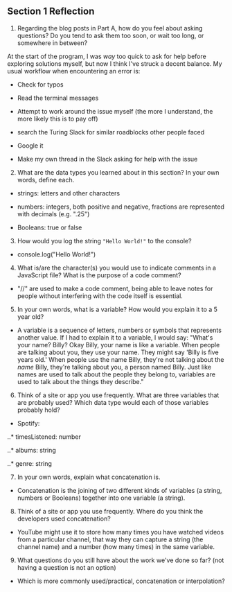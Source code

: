 ## Section 1 Reflection

1. Regarding the blog posts in Part A, how do you feel about asking questions? Do you tend to ask them too soon, or wait too long, or somewhere in between?

At the start of the program, I was *way* too quick to ask for help before exploring solutions myself, but now I think I've struck a decent balance. My usual workflow when encountering an error is:

- Check for typos

- Read the terminal messages

- Attempt to work around the issue myself (the more I understand, the more likely this is to pay off)

- search the Turing Slack for similar roadblocks other people faced

- Google it

- Make my own thread in the Slack asking for help with the issue


2. What are the data types you learned about in this section? In your own words, define each.

- strings: letters and other characters

- numbers: integers, both positive and negative, fractions are represented with decimals (e.g. ".25")

- Booleans: true or false


3. How would you log the string `"Hello World!"` to the console?

- console.log("Hello World!")

4. What is/are the character(s) you would use to indicate comments in a JavaScript file? What is the purpose of a code comment?

- "//" are used to make a code comment, being able to leave notes for people without interfering with the code itself is essential.  

5. In your own words, what is a variable? How would you explain it to a 5 year old?

- A variable is a sequence of letters, numbers or symbols that represents another value. If I had to explain it to a variable, I would say:
"What's your name? Billy? Okay Billy, your name is like a variable. When people are talking about you, they use your name. They might say 'Billy is five years old.' When people use the name Billy, they're not talking about the *name* Billy, they're talking about you, a person named Billy. Just like names are used to talk about the people they belong to, variables are used to talk about the things they describe."

6. Think of a site or app you use frequently. What are three variables that are probably used? Which data type would each of those variables probably hold?

- Spotify:

..* timesListened: number  

..* albums: string

..* genre: string


7. In your own words, explain what concatenation is.

- Concatenation is the joining of two different kinds of variables (a string, numbers or Booleans) together into one variable (a string).

8. Think of a site or app you use frequently. Where do you think the developers used concatenation?

- YouTube might use it to store how many times you have watched videos from a particular channel, that way they can capture a string (the channel name) and a number (how many times) in the same variable.

9. What questions do you still have about the work we've done so far? (not having a question is not an option)

- Which is more commonly used/practical, concatenation or interpolation? 
